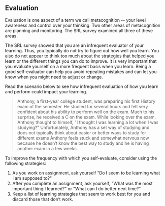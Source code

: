 ## Evaluation

Evaluation is one aspect of a term we call metacognition -- your level awareness and control over your thinking. Two other areas of metacognition are planning and monitoring. The SRL survey examined all three of these areas.

The SRL survey showed that you are an infrequent evaluator of your learning. Thus, you typically do not try to figure out how well you learn. You also do not appear to think too much about the strategies that helped you learn or the different things you can do to improve. It is very important that you evaluate yourself on a more frequent basis when you learn. Being a good self-evaluator can help you avoid repeating mistakes and can let you know when you might need to adjust or change.

Read the scenario below to see how infrequent evaluation of how you learn and perform could impact your learning.

> Anthony, a first-year college student, was preparing his first History exam of the semester. He studied for several hours and felt very confident about his ability to perform well on the exam. Much to his surprise, he received a C on the exam. While looking over the exam, Anthony thought to himself, "I thought I was learning a lot when I was studying?" Unfortunately, Anthony has a set way of studying and does not typically think about easier or better ways to study for different exams Anthony feels stuck and somewhat nervous now because he doesn’t know the best way to study and he is having another exam in a few weeks.

To improve the frequency with which you self-evaluate, consider using the following strategies:

1.	As you work on assignment, ask yourself "Do I seem to be learning what I am supposed to?"
2.	After you complete an assignment, ask yourself, "What was the most important thing I learned?" or "What can I do better next time?"
3.	Keep a list of learning strategies that seem to work best for you and discard those that don’t work. 

